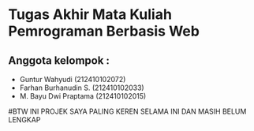 # Tugas Akhir Mata Kuliah Pemrograman Berbasis Web
## Anggota kelompok : 
- Guntur Wahyudi (212410102072)
- Farhan Burhanudin S. (212410102033)
- M. Bayu Dwi Praptama (212410102015)



#BTW INI PROJEK SAYA PALING KEREN SELAMA INI DAN MASIH BELUM LENGKAP
